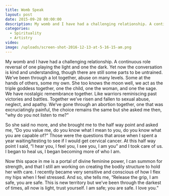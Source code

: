 ```yaml
---
title: Womb Speak
layout: post
date: 2015-09-28 00:00:00
description: My womb and I have had a challenging relationship. A continuous role reversal of one playing the light and one the dark.
categories:
  - Spirituality
  - Artistry
video: 
image: /uploads/screen-shot-2016-12-13-at-5-16-15-am.png
---
```



My womb and I have had a challenging relationship. A continuous role reversal of one playing the light and one the dark. Yet now the conversation is kind and understanding, though there are still some parts to be untrained. We’ve been through a lot together, abuse on many levels. Some at the hands of others, some my own. She too knows the moon well, we act as the triple goddess together, one the child, one the woman, and one the sage. We have nostalgic remembrance together. Like warriors reminiscing past victories and battles. Together we’ve risen and fallen to sexual abuse, neglect, and apathy. We’ve gone through an abortion together, one that was excruciatingly painful, the choice remains the same but she asked me then, "why do you not listen to me?"

So she said no more, and she brought me to the half way point and asked me, “Do you value me, do you know what I mean to you, do you know what you are capable of?” Those were the questions that arose when I spent a year waiting/testing to see if I would get cervical cancer. At this half way point I said, “I hear you, I feel you, I see you, I am you” and I took care of us. I began to heal us, I began becoming more of who I am.

Now this space in me is a portal of divine feminine power, I can summon for strength, and that I still am working on creating the bodily structure to hold her with care. I recently became very sensitive and conscious of how I flex my hips when I feel stressed. And so, she tells me, “Release the grip, I am safe, you are safe. This is new territory but we’ve been through the darkest of times, all now is light, trust yourself. I am safe; you are safe. I love you.”